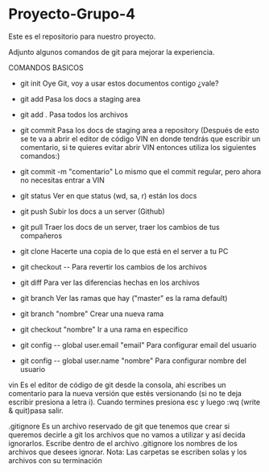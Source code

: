 # Proyecto-Grupo-4

Este es el repositorio para nuestro proyecto. 

Adjunto algunos comandos de git para mejorar la experiencia. 

COMANDOS BASICOS 
* git init Oye Git, voy a usar estos documentos contigo ¿vale?
* git add <file> Pasa los docs a staging area 
* git add . Pasa todos los archivos
* git commit Pasa los docs de staging area a repository (Después de esto se te va a abrir el editor de código VIN en donde tendrás que escribir un comentario, si te quieres evitar abrir VIN entonces utiliza los siguientes comandos:)
* git commit -m "comentario" Lo mismo que el commit regular, pero ahora no necesitas entrar a VIN
* git status Ver en que status (wd, sa, r) están los docs
* git push Subir los docs a un server (Github)
* git pull  Traer los docs de un server, traer los cambios de tus compañeros
* git clone Hacerte una copia de lo que está en el server a tu PC
* git checkout -- <file> Para revertir los cambios de los archivos
* git diff <file> Para ver las diferencias hechas en los archivos
* git branch Ver las ramas que hay ("master" es la rama default)
* git branch "nombre" Crear una nueva rama
* git checkout "nombre" Ir a una rama en especifico 

*  git config -- global user.email "email" Para configurar email del usuario
*  git config -- global user.name "nombre" Para configurar nombre del usuario


vin Es el editor de código de git desde la consola, ahí escribes un comentario para la nueva versión que estés versionando (si no te deja escribir presiona a letra i). Cuando termines presiona esc y luego :wq (write & quit)pasa salir.

.gitignore Es un archivo reservado de git que tenemos que crear si queremos decirle a git los archivos que no vamos a utilizar y así decida ignorarlos.
Escribe dentro de el archivo .gitignore los nombres de los archivos que desees ignorar.
Nota: Las carpetas se escriben solas y los archivos con su terminación